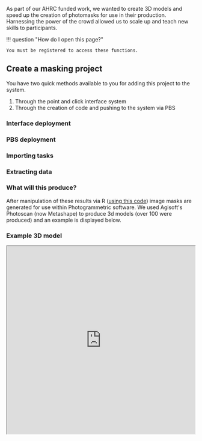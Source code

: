 As part of our AHRC funded work, we wanted to create 3D models and speed up the creation
of photomasks for use in their production. Harnessing the power of the crowd allowed us to
scale up and teach new skills to participants.


!!! question "How do I open this page?"

    You must be registered to access these functions.

## Create a masking project

You have two quick methods available to you for adding this project to the system.

1. Through the point and click interface system
2. Through the creation of code and pushing to the system via PBS

### Interface deployment

### PBS deployment

### Importing tasks

### Extracting data

### What will this produce?

After manipulation of these results via R ([using this code](https://github.com/MicroPasts/MicroPasts-Scripts/tree/master/photoMasking)) image masks are generated for use within Photogrammetric software.
We used Agisoft's Photoscan (now Metashape) to produce 3d models (over 100 were produced) and an example is displayed below.

### Example 3D model
<div class="sketchfab-embed-wrapper">
<iframe title="Bronze Age Axe SL.744" src="https://sketchfab.com/models/a4ffc2c3f2ee44b99997eb7d146a0442/embed" width="500" height="500">
</iframe>
</div>
